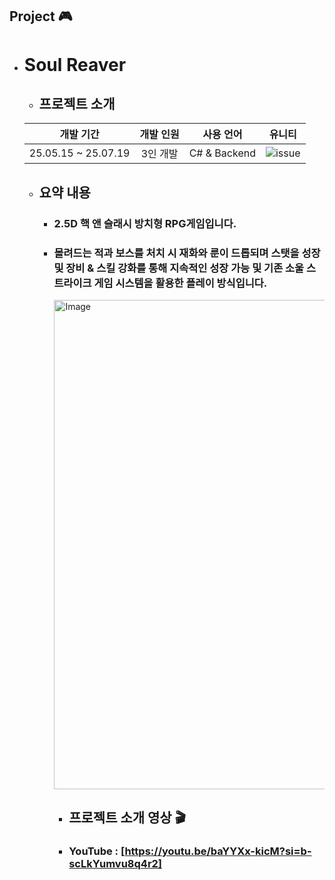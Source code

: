 ## Project 🎮
- # Soul Reaver
  - ## 프로젝트 소개
  |개발 기간|개발 인원|사용 언어|유니티|
  |:---:|:---:|:---:|:---:|
  |25.05.15 ~ 25.07.19|3인 개발|C# & Backend|![issue](https://img.shields.io/badge/unity-6000.0.37f1-blue)|
  - ## 요약 내용
    - ### 2.5D 핵 앤 슬래시 방치형 RPG게임입니다.
    - ### 몰려드는 적과 보스를 처치 시 재화와 룬이 드롭되며 스탯을 성장 및 장비 & 스킬 강화를 통해 지속적인 성장 가능 및 기존 소울 스트라이크 게임 시스템을 활용한 플레이 방식입니다. 
        <img width="720" height="783" alt="Image" src="https://github.com/user-attachments/assets/1333ff9f-4a94-4d96-9e3a-80506881751d" />
      
       - ## 프로젝트 소개 영상 🎬
      - ### YouTube : [https://youtu.be/baYYXx-kicM?si=b-scLkYumvu8q4r2]
